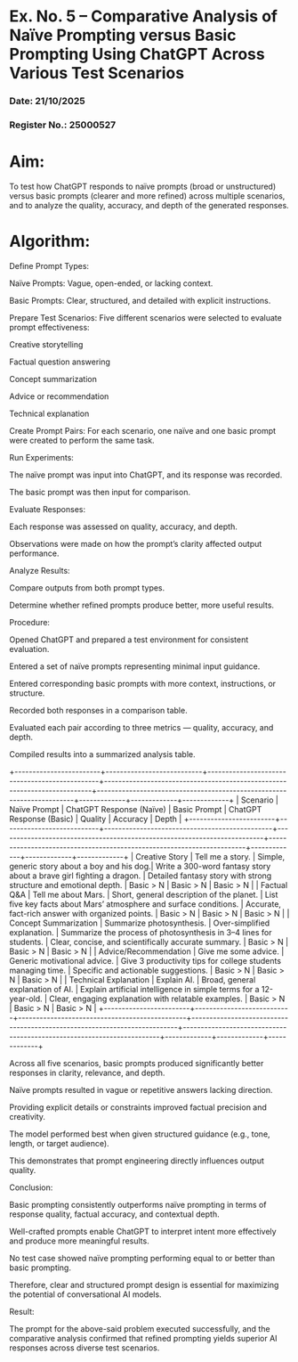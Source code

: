 # Ex. No. 5 – Comparative Analysis of Naïve Prompting versus Basic Prompting Using ChatGPT Across Various Test Scenarios

### Date: 21/10/2025
### Register No.: 25000527

# Aim:

To test how ChatGPT responds to naïve prompts (broad or unstructured) versus basic prompts (clearer and more refined) across multiple scenarios, and to analyze the quality, accuracy, and depth of the generated responses.

# Algorithm:

Define Prompt Types:

Naïve Prompts: Vague, open-ended, or lacking context.

Basic Prompts: Clear, structured, and detailed with explicit instructions.

Prepare Test Scenarios:
Five different scenarios were selected to evaluate prompt effectiveness:

Creative storytelling

Factual question answering

Concept summarization

Advice or recommendation

Technical explanation

Create Prompt Pairs:
For each scenario, one naïve and one basic prompt were created to perform the same task.

Run Experiments:

The naïve prompt was input into ChatGPT, and its response was recorded.

The basic prompt was then input for comparison.

Evaluate Responses:

Each response was assessed on quality, accuracy, and depth.

Observations were made on how the prompt’s clarity affected output performance.

Analyze Results:

Compare outputs from both prompt types.

Determine whether refined prompts produce better, more useful results.

Procedure:

Opened ChatGPT and prepared a test environment for consistent evaluation.

Entered a set of naïve prompts representing minimal input guidance.

Entered corresponding basic prompts with more context, instructions, or structure.

Recorded both responses in a comparison table.

Evaluated each pair according to three metrics — quality, accuracy, and depth.

Compiled results into a summarized analysis table.

+------------------------+---------------------------+-----------------------------------------------+--------------------------------------------------------------------------+-----------------------------------------------------------------------+-------------+-------------+-------------+
| Scenario               | Naïve Prompt              | ChatGPT Response (Naïve)                      | Basic Prompt                                                             | ChatGPT Response (Basic)                                             | Quality     | Accuracy    | Depth       |
+------------------------+---------------------------+-----------------------------------------------+--------------------------------------------------------------------------+-----------------------------------------------------------------------+-------------+-------------+-------------+
| Creative Story         | Tell me a story.          | Simple, generic story about a boy and his dog.| Write a 300-word fantasy story about a brave girl fighting a dragon.     | Detailed fantasy story with strong structure and emotional depth.     | Basic > N   | Basic > N   | Basic > N   |
| Factual Q&A            | Tell me about Mars.       | Short, general description of the planet.     | List five key facts about Mars’ atmosphere and surface conditions.       | Accurate, fact-rich answer with organized points.                     | Basic > N   | Basic > N   | Basic > N   |
| Concept Summarization  | Summarize photosynthesis. | Over-simplified explanation.                  | Summarize the process of photosynthesis in 3–4 lines for students.       | Clear, concise, and scientifically accurate summary.                  | Basic > N   | Basic > N   | Basic > N   |
| Advice/Recommendation  | Give me some advice.      | Generic motivational advice.                  | Give 3 productivity tips for college students managing time.             | Specific and actionable suggestions.                                  | Basic > N   | Basic > N   | Basic > N   |
| Technical Explanation  | Explain AI.               | Broad, general explanation of AI.             | Explain artificial intelligence in simple terms for a 12-year-old.       | Clear, engaging explanation with relatable examples.                  | Basic > N   | Basic > N   | Basic > N   |
+------------------------+---------------------------+-----------------------------------------------+--------------------------------------------------------------------------+-----------------------------------------------------------------------+-------------+-------------+-------------+


Across all five scenarios, basic prompts produced significantly better responses in clarity, relevance, and depth.

Naïve prompts resulted in vague or repetitive answers lacking direction.

Providing explicit details or constraints improved factual precision and creativity.

The model performed best when given structured guidance (e.g., tone, length, or target audience).

This demonstrates that prompt engineering directly influences output quality.

Conclusion:

Basic prompting consistently outperforms naïve prompting in terms of response quality, factual accuracy, and contextual depth.

Well-crafted prompts enable ChatGPT to interpret intent more effectively and produce more meaningful results.

No test case showed naïve prompting performing equal to or better than basic prompting.

Therefore, clear and structured prompt design is essential for maximizing the potential of conversational AI models.

Result:

The prompt for the above-said problem executed successfully, and the comparative analysis confirmed that refined prompting yields superior AI responses across diverse test scenarios.
